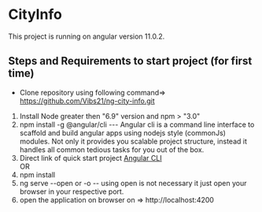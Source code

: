 # CityInfo

This project is running on angular version 11.0.2.

## Steps and Requirements to start project (for first time)
* Clone repository using following command=>   https://github.com/Vibs21/ng-city-info.git

1. Install Node greater then "6.9" version and npm > "3.0"
2. npm install -g @angular/cli --- Angular cli is a command line interface to scaffold and build angular apps using nodejs style (commonJs) modules. 
									Not only it provides you scalable project structure, instead it handles all common tedious tasks for you out of the box.
3. Direct link of quick start project [Angular CLI](https://angular.io/generated/zips/cli-quickstart/cli-quickstart.zip)
	<br />OR
4. npm install
5. ng serve --open or -o -- using open is not necessary it just open your browser in your respective port.	
6. open the application on browser on => http://localhost:4200
